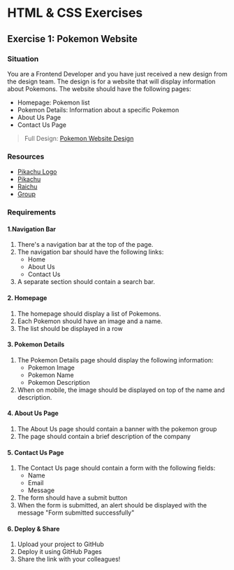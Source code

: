# HTML & CSS Exercises

## Exercise 1: Pokemon Website

### Situation

You are a Frontend Developer and you have just received a new design from the design team. The design is for a website that will display information about Pokemons. The website should have the following pages:

- Homepage: Pokemon list
- Pokemon Details: Information about a specific Pokemon
- About Us Page
- Contact Us Page

> Full Design: [Pokemon Website Design](https://www.figma.com/design/CRjaQQhjqAXNPXswdCpTHf/Figma-basics?node-id=0-1&p=f)

### Resources

- [Pikachu Logo](https://www.pokemon.com/static-assets/content-assets/cms2/img/pokedex/detail/025.png)
- [Pikachu](https://static.wikia.nocookie.net/pokemon-nederland/images/c/c2/Pikachu-dex.png/revision/latest?cb=20150504204448&path-prefix=nl)
- [Raichu](https://static.wikia.nocookie.net/pokepedia/images/4/46/Raichu.jpg/revision/latest/scale-to-width-down/221?cb=20161020215753&path-prefix=pt)
- [Group](https://blondegeography.wordpress.com/wp-content/uploads/2016/07/pokeomon.jpg)

### Requirements

#### 1.Navigation Bar

1. There's a navigation bar at the top of the page.
2. The navigation bar should have the following links:
   - Home
   - About Us
   - Contact Us
3. A separate section should contain a search bar.

#### 2. Homepage

1. The homepage should display a list of Pokemons.
2. Each Pokemon should have an image and a name.
3. The list should be displayed in a row

#### 3. Pokemon Details

1. The Pokemon Details page should display the following information:
   - Pokemon Image
   - Pokemon Name
   - Pokemon Description
2. When on mobile, the image should be displayed on top of the name and description.

#### 4. About Us Page

1. The About Us page should contain a banner with the pokemon group
2. The page should contain a brief description of the company

#### 5. Contact Us Page

1. The Contact Us page should contain a form with the following fields:
   - Name
   - Email
   - Message
2. The form should have a submit button
3. When the form is submitted, an alert should be displayed with the message "Form submitted successfully"

#### 6. Deploy & Share

1. Upload your project to GitHub
2. Deploy it using GitHub Pages
3. Share the link with your colleagues!
